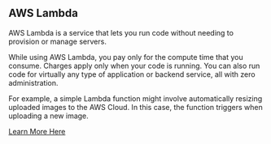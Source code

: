 ## AWS Lambda

AWS Lambda is a service that lets you run code without needing to provision or manage servers.   

While using AWS Lambda, you pay only for the compute time that you consume. Charges apply only when your code is running. You can also run code for virtually any type of application or backend service, all with zero administration.  

For example, a simple Lambda function might involve automatically resizing uploaded images to the AWS Cloud. In this case, the function triggers when uploading a new image.  

[Learn More Here](https://aws.amazon.com/lambda/)